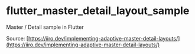 # flutter_master_detail_layout_sample
Master / Detail sample in Flutter

Source: [https://iiro.dev/implementing-adaptive-master-detail-layouts/](https://iiro.dev/implementing-adaptive-master-detail-layouts/)
